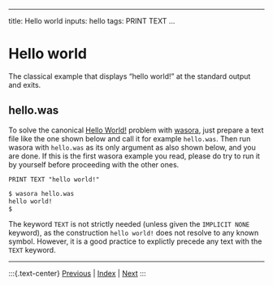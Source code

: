
---
title: Hello world
inputs: hello
tags: PRINT TEXT
...

# Hello world

The classical example that displays “hello world!” at the standard output and exits.

## hello.was

To solve the canonical [Hello World!](http://en.wikipedia.org/wiki/Hello_world_program) problem with [wasora](https://www.seamplex.com/wasora), just prepare a text file like the one shown below and call it for example `hello.was`. Then run wasora with `hello.was` as its only argument as also shown below, and you are done. If this is the first wasora example you read, please do try to run it by yourself before proceeding with the other ones.

```wasora
PRINT TEXT "hello world!"
```

```bash
$ wasora hello.was
hello world!	
$ 
```

The keyword `TEXT` is not strictly needed (unless given the `IMPLICIT NONE` keyword), as the construction `hello world!` does not resolve to any known symbol. However, it is a good practice to explictly precede any text with the `TEXT` keyword.

-------
:::{.text-center}
[Previous](../) | [Index](../) | [Next](../001-peano)
:::
